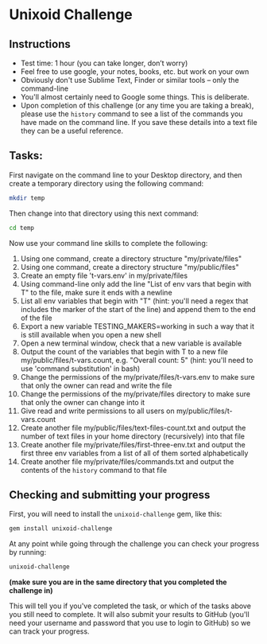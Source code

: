 Unixoid Challenge
=================

Instructions
------------

* Test time: 1 hour (you can take longer, don’t worry)
* Feel free to use google, your notes, books, etc. but work on your own
* Obviously don't use Sublime Text, Finder or similar tools – only the command-line
* You'll almost certainly need to Google some things. This is deliberate.
* Upon completion of this challenge (or any time you are taking a break), please use the `history` command to see a list of the commands you have made on the command line.  If you save these details into a text file they can be a useful reference.

Tasks:
------

First navigate on the command line to your Desktop directory, and then create a temporary directory using the following command:

```sh
mkdir temp
```

Then change into that directory using this next command:

```sh
cd temp
```

Now use your command line skills to complete the following:

1. Using one command, create a directory structure "my/private/files"
2. Using one command, create a directory structure "my/public/files"
3. Create an empty file 't-vars.env' in my/private/files
4. Using command-line only add the line "List of env vars that begin with T" to the file, make sure it ends with a newline
5. List all env variables that begin with "T" (hint: you'll need a regex that includes the marker of the start of the line) and append them to the end of the file
6. Export a new variable TESTING_MAKERS=working in such a way that it is still available when you open a new shell
7. Open a new terminal window, check that a new variable is available
8. Output the count of the variables that begin with T to a new file my/public/files/t-vars.count, e.g. "Overall count: 5" (hint: you'll need to use 'command substitution' in bash)
9. Change the permissions of the my/private/files/t-vars.env to make sure that only the owner can read and write the file
10. Change the permissions of the my/private/files directory to make sure that only the owner can change into it
11. Give read and write permissions to all users on my/public/files/t-vars.count
12. Create another file my/public/files/text-files-count.txt and output the number of text files in your home directory (recursively) into that file
13. Create another file my/private/files/first-three-env.txt and output the first three env variables from a list of all of them sorted alphabetically
14. Create another file my/private/files/commands.txt and output the contents of the `history` command to that file

Checking and submitting your progress
-------------------------------------

First, you will need to install the `unixoid-challenge` gem, like this:

```sh
gem install unixoid-challenge
```

At any point while going through the challenge you can check your progress by running:

```sh
unixoid-challenge
```

__(make sure you are in the same directory that you completed the challenge in)__

This will tell you if you've completed the task, or which of the tasks above you still need to complete. It will also submit your results to GitHub (you'll need your username and password that you use to login to GitHub) so we can track your progress.
